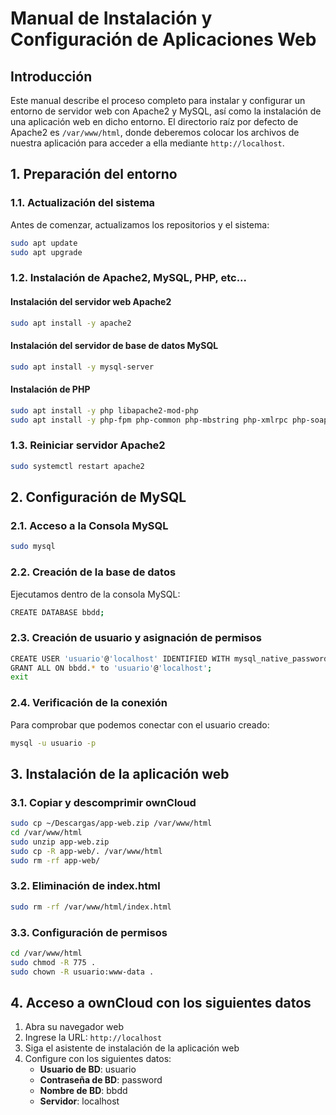# Manual de Instalación y Configuración de Aplicaciones Web

## Introducción

Este manual describe el proceso completo para instalar y configurar un entorno de servidor web con Apache2 y MySQL, así como la instalación de una aplicación web en dicho entorno. El directorio raíz por defecto de Apache2 es `/var/www/html`, donde deberemos colocar los archivos de nuestra aplicación para acceder a ella mediante `http://localhost`.

## 1. Preparación del entorno

### 1.1. Actualización del sistema

Antes de comenzar, actualizamos los repositorios y el sistema:

```bash
sudo apt update
sudo apt upgrade
```

### 1.2. Instalación de Apache2, MySQL, PHP, etc...

#### Instalación del servidor web Apache2

```bash
sudo apt install -y apache2
```

#### Instalación del servidor de base de datos MySQL

```bash
sudo apt install -y mysql-server
```

#### Instalación de PHP

```bash
sudo apt install -y php libapache2-mod-php
sudo apt install -y php-fpm php-common php-mbstring php-xmlrpc php-soap php-gd php-xml php-intl php-mysql php-cli php-ldap php-zip php-curl
```

### 1.3. Reiniciar servidor Apache2

```bash
sudo systemctl restart apache2
```

## 2. Configuración de MySQL

### 2.1. Acceso a la Consola MySQL

```bash
sudo mysql
```

### 2.2. Creación de la base de datos

Ejecutamos dentro de la consola MySQL:

```bash
CREATE DATABASE bbdd;
```

### 2.3. Creación de usuario y asignación de permisos

```bash
CREATE USER 'usuario'@'localhost' IDENTIFIED WITH mysql_native_password BY 'password';
GRANT ALL ON bbdd.* to 'usuario'@'localhost';
exit
```

### 2.4. Verificación de la conexión

Para comprobar que podemos conectar con el usuario creado:

```bash
mysql -u usuario -p
```

## 3. Instalación de la aplicación web

### 3.1. Copiar y descomprimir ownCloud

```bash
sudo cp ~/Descargas/app-web.zip /var/www/html
cd /var/www/html
sudo unzip app-web.zip
sudo cp -R app-web/. /var/www/html
sudo rm -rf app-web/
```

### 3.2. Eliminación de index.html

```bash
sudo rm -rf /var/www/html/index.html
```

### 3.3. Configuración de permisos

```bash
cd /var/www/html
sudo chmod -R 775 .
sudo chown -R usuario:www-data .
```

## 4. Acceso a ownCloud con los siguientes datos

1. Abra su navegador web
2. Ingrese la URL: `http://localhost`
3. Siga el asistente de instalación de la aplicación web
4. Configure con los siguientes datos:
   - **Usuario de BD**: usuario
   - **Contraseña de BD**: password
   - **Nombre de BD**: bbdd
   - **Servidor**: localhost
  

